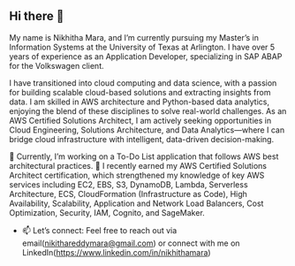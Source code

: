 ## Hi there 👋

My name is Nikhitha Mara, and I’m currently pursuing my Master’s in Information Systems at the University of Texas at Arlington. I have over 5 years of experience as an Application Developer, specializing in SAP ABAP for the Volkswagen client.

I have transitioned into cloud computing and data science, with a passion for building scalable cloud-based solutions and extracting insights from data. I am skilled in AWS architecture and Python-based data analytics, enjoying the blend of these disciplines to solve real-world challenges. As an AWS Certified Solutions Architect, I am actively seeking opportunities in Cloud Engineering, Solutions Architecture, and Data Analytics—where I can bridge cloud infrastructure with intelligent, data-driven decision-making.

🔭 Currently, I’m working on a To-Do List application that follows AWS best architectural practices.
🌱 I recently earned my AWS Certified Solutions Architect certification, which strengthened my knowledge of key AWS services including EC2, EBS, S3, DynamoDB, Lambda, Serverless Architecture, ECS, CloudFormation (Infrastructure as Code), High Availability, Scalability, Application and Network Load Balancers, Cost Optimization, Security, IAM, Cognito, and SageMaker.
  
- 📫 Let’s connect:
   Feel free to reach out via email(nikithareddymara@gmail.com) or connect with me on LinkedIn(https://www.linkedin.com/in/nikhithamara)
